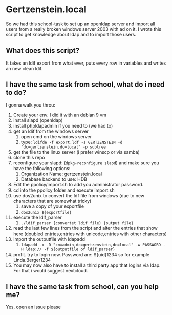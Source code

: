 # Gertzenstein.local

So we had this school-task to set up an openldap server and import all users from a really broken windows server 2003 with ad on it.
I wrote this script to get knowledge about ldap and to import those users.

## What does this script?
It takes an ldif export from what ever, puts every row in variables and writes an new clean ldif.

## I have the same task from school, what do i need to do?
I gonna walk you throu:
1. Create your env. I did it with an debian 9 vm
2. install slapd (openldap)
3. install phpldapadmin if you need to (we had to)
4. get an ldif from the windows server
	1. open cmd on the windows server
	2. type: ```ldifde -f export.ldf -s GERTZENSTEIN -d "dc=gertzenstein,dc=local" -p subtree```
5. get the file to the linux server (i prefer winscp or via samba)
6. clone this repo
7. reconfigure your slapd: (```dpkg-reconfigure slapd```) and make sure you have the following options:
	1. Organization Name: gertzenstein.local
	2. Database backend to use: HDB
8. Edit the ppolicy/import.sh to add you administrator password.
9. cd into the ppolicy folder and execute import.sh
10. use dos2unix to convert the ldf file from windows (due to new characters that are somewhat tricky)
	1. save a copy of your exportfile
	2. ```dos2unix ${exportfile}``` 
11. execute the ldif_parser 
	1. ```./ldif_parser {convertet ldif file} {output file}```
12. read the last few lines from the script and alter the entries that show here (doubled entries,entries with unicode,entries with other characters)
13. import the outputfile with ldapadd
	1. ```ldapadd -x -D "cn=admin,dc=gertzenstein,dc=local" -w PASSWORD -H ldap:// -f ${outputfile of ldif_parser}```
14. profit. try to login now. Password are: ${uid}1234 so for example Linda.Berger1234
15. You may now also have to install a third party app that logins via ldap. For that i would suggest nextcloud.

## I have the same task from school, can you help me?
Yes, open an issue please


